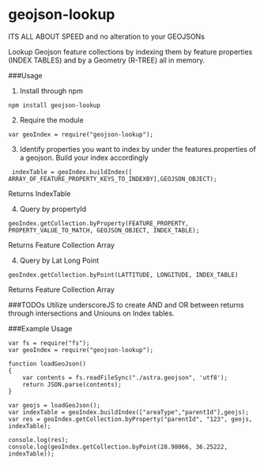 # geojson-lookup
ITS ALL ABOUT SPEED and no alteration to your GEOJSONs 

Lookup Geojson feature collections by indexing them by feature properties (INDEX TABLES) and by a Geometry (R-TREE) all in memory.

###Usage 

1) Install through npm

`npm install geojson-lookup`

2) Require the module 

`var geoIndex = require("geojson-lookup");`

3) Identify properties you want to index by under the features.properties of a geojson.
Build your index accordingly

` indexTable = geoIndex.buildIndex([ ARRAY_OF_FEATURE_PROPERTY_KEYS_TO_INDEXBY],GEOJSON_OBJECT);`

Returns IndexTable

4) Query by propertyId

`geoIndex.getCollection.byProperty(FEATURE_PROPERTY, PROPERTY_VALUE_TO_MATCH, GEOJSON_OBJECT, INDEX_TABLE);`

Returns Feature Collection Array

4) Query by Lat Long Point

`geoIndex.getCollection.byPoint(LATTITUDE, LONGITUDE, INDEX_TABLE)`

Returns Feature Collection Array


###TODOs
Utilize underscoreJS to create AND and OR between returns through intersections and Uniouns on Index tables. 

###Example Usage

```
var fs = require("fs");
var geoIndex = require("geojson-lookup");

function loadGeoJson()
{
    var contents = fs.readFileSync("./astra.geojson", 'utf8');
    return JSON.parse(contents);
}

var geojs = loadGeoJson();
var indexTable = geoIndex.buildIndex(["areaType","parentId"],geojs);
var res = geoIndex.getCollection.byProperty("parentId", "123", geojs, indexTable);

console.log(res);
console.log(geoIndex.getCollection.byPoint(28.98066, 36.25222, indexTable));
```
